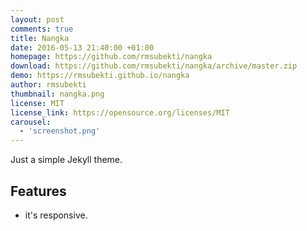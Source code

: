 ```yaml
---
layout: post
comments: true
title: Nangka
date: 2016-05-13 21:40:00 +01:00
homepage: https://github.com/rmsubekti/nangka
download: https://github.com/rmsubekti/nangka/archive/master.zip
demo: https://rmsubekti.github.io/nangka
author: rmsubekti
thumbnail: nangka.png
license: MIT
license_link: https://opensource.org/licenses/MIT
carousel:
  - 'screenshot.png'
---
```


Just a simple Jekyll theme.

## Features

* it's responsive.

